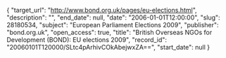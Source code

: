 {
  "target_url": "http://www.bond.org.uk/pages/eu-elections.html", 
  "description": "", 
  "end_date": null, 
  "date": "2006-01-01T12:00:00", 
  "slug": 28180534, 
  "subject": "European Parliament Elections 2009", 
  "publisher": "bond.org.uk", 
  "open_access": true, 
  "title": "British Overseas NGOs for Development (BOND): EU elections 2009", 
  "record_id": "20060101T120000/SLtc4pArhivCOkAbejwxZA==", 
  "start_date": null
}

